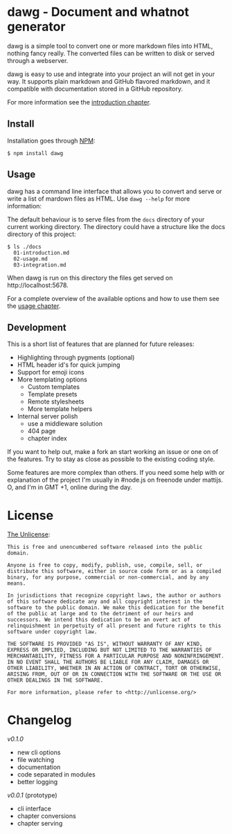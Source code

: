 # dawg - Document and whatnot generator

dawg is a simple tool to convert one or more markdown files into HTML, nothing fancy really.
The converted files can be written to disk or served through a webserver.

dawg is easy to use and integrate into your project an will not get in your way. It supports
plain markdown and GitHub flavored markdown, and it compatible with documentation stored in a
GitHub repository.

For more information see the [introduction chapter](docs/01-introduction.md).

## Install

Installation goes through [NPM](http://npmjs.org):

```
$ npm install dawg
```

## Usage

dawg has a command line interface that allows you to convert and serve or write a list of mardown
files as HTML. Use `dawg --help` for more information:

The default behaviour is to serve files from the `docs` directory of your current working directory.
The directory could have a structure like the docs directory of this project:

```
$ ls ./docs
  01-introduction.md
  02-usage.md
  03-integration.md
```

When dawg is run on this directory the files get served on http://localhost:5678.

For a complete overview of the available options and how to use them see the [usage chapter](./docs/02-usage.md).

## Development

This is a short list of features that are planned for future releases:

- Highlighting through pygments (optional)
- HTML header id's for quick jumping
- Support for emoji icons
- More templating options
  - Custom templates
  - Template presets
  - Remote stylesheets
  - More template helpers
- Internal server polish
  - use a middleware solution
  - 404 page
  - chapter index

If you want to help out, make a fork an start working an issue or one on of the features. Try to stay
as close as possible to the existing coding style.

Some features are more complex than others. If you need some help with or explanation of the project
I'm usually in #node.js on freenode under mattijs. O, and I'm in GMT +1, online during the day.

# License

[The Unlicense](http://unlicense.org):

    This is free and unencumbered software released into the public domain.

    Anyone is free to copy, modify, publish, use, compile, sell, or
    distribute this software, either in source code form or as a compiled
    binary, for any purpose, commercial or non-commercial, and by any
    means.

    In jurisdictions that recognize copyright laws, the author or authors
    of this software dedicate any and all copyright interest in the
    software to the public domain. We make this dedication for the benefit
    of the public at large and to the detriment of our heirs and
    successors. We intend this dedication to be an overt act of
    relinquishment in perpetuity of all present and future rights to this
    software under copyright law.

    THE SOFTWARE IS PROVIDED "AS IS", WITHOUT WARRANTY OF ANY KIND,
    EXPRESS OR IMPLIED, INCLUDING BUT NOT LIMITED TO THE WARRANTIES OF
    MERCHANTABILITY, FITNESS FOR A PARTICULAR PURPOSE AND NONINFRINGEMENT.
    IN NO EVENT SHALL THE AUTHORS BE LIABLE FOR ANY CLAIM, DAMAGES OR
    OTHER LIABILITY, WHETHER IN AN ACTION OF CONTRACT, TORT OR OTHERWISE,
    ARISING FROM, OUT OF OR IN CONNECTION WITH THE SOFTWARE OR THE USE OR
    OTHER DEALINGS IN THE SOFTWARE.

    For more information, please refer to <http://unlicense.org/>

# Changelog

_v0.1.0_

- new cli options
- file watching
- documentation
- code separated in modules
- better logging

_v0.0.1_ (prototype)

- cli interface
- chapter conversions
- chapter serving
